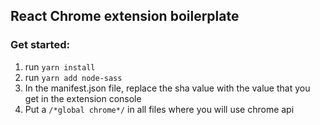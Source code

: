 ## React Chrome extension boilerplate

### Get started:

1. run `yarn install`
2. run `yarn add node-sass`
3. In the manifest.json file, replace the sha value with the value that you get in the extension console
4. Put a `/*global chrome*/` in all files where you will use chrome api

